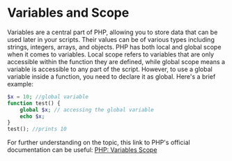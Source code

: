 # Variables and Scope

Variables are a central part of PHP, allowing you to store data that can be used later in your scripts. Their values can be of various types including strings, integers, arrays, and objects. PHP has both local and global scope when it comes to variables. Local scope refers to variables that are only accessible within the function they are defined, while global scope means a variable is accessible to any part of the script. However, to use a global variable inside a function, you need to declare it as global. Here's a brief example: 

```php
$x = 10; //global variable
function test() {
    global $x; // accessing the global variable
    echo $x;
}
test(); //prints 10
```

For further understanding on the topic, this link to PHP's official documentation can be useful: [PHP: Variables Scope](https://www.php.net/manual/en/language.variables.scope.php)